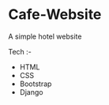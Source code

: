 # Cafe-Website
A simple hotel website

Tech :- 
- HTML
- CSS
- Bootstrap
- Django

<!--
![hotel-website](https://github.com/SNH-CODING/Portfolio/blob/main/assets/Projects-Images/hotel-booking-project.png)
-->
